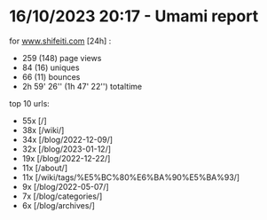 # 16/10/2023 20:17 - Umami report
for www.shifeiti.com [24h] :

 - 259 (148) page views
 - 84 (16) uniques
 - 66 (11) bounces
 - 2h 59' 26'' (1h 47' 22'') totaltime


top 10 urls:
 - 55x [/]
 - 38x [/wiki/]
 - 34x [/blog/2022-12-09/]
 - 32x [/blog/2023-01-12/]
 - 19x [/blog/2022-12-22/]
 - 11x [/about/]
 - 11x [/wiki/tags/%E5%BC%80%E6%BA%90%E5%BA%93/]
 - 9x [/blog/2022-05-07/]
 - 7x [/blog/categories/]
 - 6x [/blog/archives/]


